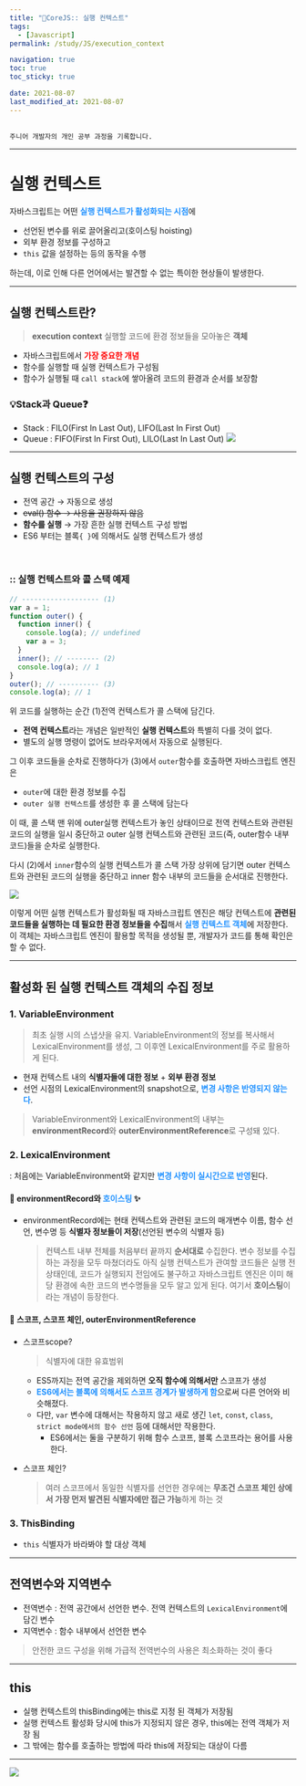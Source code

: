 ```yaml
---
title: "🐯CoreJS:: 실행 컨텍스트"
tags:
  - [Javascript]
permalink: /study/JS/execution_context

navigation: true
toc: true
toc_sticky: true

date: 2021-08-07
last_modified_at: 2021-08-07
---
```


![]()

`주니어 개발자의 개인 공부 과정을 기록합니다.`

---

# 실행 컨텍스트

자바스크립트는 어떤 <span style="color:dodgerblue">**실행 컨텍스트가 활성화되는 시점**</span>에

- 선언된 변수를 위로 끌어올리고(호이스팅 hoisting)
- 외부 환경 정보를 구성하고
- `this` 값을 설정하는 등의 동작을 수행

하는데, 이로 인해 다른 언어에서는 발견할 수 없는 특이한 현상들이 발생한다.

---

## 실행 컨텍스트란?

> **execution context**
> 실행할 코드에 환경 정보들을 모아놓은 **객체**

- 자바스크립트에서 <span style="color:red">**가장 중요한 개념**</span>
- 함수를 실행할 때 실행 컨텍스트가 구성됨
- 함수가 실행될 때 `call stack`에 쌓아올려 코드의 환경과 순서를 보장함

### 💡Stack과 Queue❓

- Stack : FILO(First In Last Out), LIFO(Last In First Out)
- Queue : FIFO(First In First Out), LILO(Last In Last Out)
  ![](https://images.velog.io/images/april_5/post/7b6280e4-447f-4ad7-8f66-11acaa9d5998/image.png)

---

## 실행 컨텍스트의 구성

- 전역 공간 → 자동으로 생성
- ~~eval() 함수 → 사용을 권장하지 않음~~
- **함수를 실행** → 가장 흔한 실행 컨텍스트 구성 방법
- ES6 부터는 블록`{ }`에 의해서도 실행 컨텍스트가 생성

<br />

### :: 실행 컨텍스트와 콜 스택 예제

```js
// ------------------- (1)
var a = 1;
function outer() {
  function inner() {
    console.log(a); // undefined
    var a = 3;
  }
  inner(); // -------- (2)
  console.log(a); // 1
}
outer(); // ---------- (3)
console.log(a); // 1
```

위 코드를 실행하는 순간
(1)전역 컨텍스트가 콜 스택에 담긴다.

- **전역 컨텍스트**라는 개념은 일반적인 **실행 컨텍스트**와 특별히 다를 것이 없다.
- 별도의 실행 명령이 없어도 브라우저에서 자동으로 실행된다.

그 이후 코드들을 순차로 진행하다가
(3)에서 `outer`함수를 호출하면 자바스크립트 엔진은

- `outer`에 대한 환경 정보를 수집
- `outer 실행 컨텍스트`를 생성한 후 콜 스택에 담는다

이 때, 콜 스택 맨 위에 outer실행 컨텍스트가 놓인 상태이므로 전역 컨텍스트와 관련된 코드의 실행을 일시 중단하고 outer 실행 컨텍스트와 관련된 코드(즉, outer함수 내부 코드)들을 순차로 실행한다.

다시 (2)에서 `inner`함수의 실행 컨텍스트가 콜 스택 가장 상위에 담기면 outer 컨텍스트와 관련된 코드의 실행을 중단하고 inner 함수 내부의 코드들을 순서대로 진행한다.

![](https://images.velog.io/images/april_5/post/cf167098-2f0d-4883-ab98-b903e7d7d0f9/image.png)

이렇게 어떤 실행 컨텍스트가 활성화될 때 자바스크립트 엔진은 해당 컨텍스트에 **관련된 코드들을 실행하는 데 필요한 환경 정보들을 수집**해서 <span style="color:dodgerblue">**실행 컨텍스트 객체**</span>에 저장한다.
이 객체는 자바스크립트 엔진이 활용할 목적을 생성될 뿐, 개발자가 코드를 통해 확인은 할 수 없다.

---

## 활성화 된 실행 컨텍스트 객체의 수집 정보

### 1. VariableEnvironment

> 최초 실행 시의 스냅샷을 유지. VariableEnvironment의 정보를 복사해서 LexicalEnvironment를 생성, 그 이후엔 LexicalEnvironment를 주로 활용하게 된다.

- 현재 컨텍스트 내의 **식별자들에 대한 정보** + **외부 환경 정보**
- 선언 시점의 LexicalEnvironment의 snapshot으로, <span style="color:dodgerblue">**변경 사항은 반영되지 않는다**</span>.

> VariableEnvironment와 LexicalEnvironment의 내부는 **environmentRecord**와 **outerEnvironmentReference**로 구성돼 있다.

### 2. LexicalEnvironment

: 처음에는 VariableEnvironment와 같지만 <span style="color:dodgerblue">**변경 사항이 실시간으로 반영**</span>된다.

#### 🚩 environmentRecord와 <span style="color:dodgerblue">**호이스팅**</span> ✨

- environmentRecord에는 현태 컨텍스트와 관련된 코드의 매개변수 이름, 함수 선언, 변수명 등 **식별자 정보들이 저장**(선언된 변수의 식별자 등)
  > 컨텍스트 내부 전체를 처음부터 끝까지 **순서대로** 수집한다.
  > 변수 정보를 수집하는 과정을 모두 마쳤더라도 아직 실행 컨텍스트가 관여할 코드들은 실행 전 상태인데,
  > 코드가 실행되지 전임에도 불구하고 자바스크립트 엔진은 이미 해당 환경에 속한 코드의 변수명들을 모두 알고 있게 된다. 여기서 **호이스팅**이라는 개념이 등장한다.

#### 🚩 스코프, 스코프 체인, outerEnvironmentReference

- 스코프scope?

  > 식별자에 대한 유효범위

  - ES5까지는 전역 공간을 제외하면 **오직 함수에 의해서만** 스코프가 생성
  - <span style="color:dodgerblue">**ES6에서는 블록에 의해서도 스코프 경계가 발생하게 함**</span>으로써 다른 언어와 비슷해졌다.
  - 다만, `var` 변수에 대해서는 작용하지 않고 새로 생긴 `let`, `const`, `class`, `strict mode에서의 함수 선언` 등에 대해서만 작용한다.
    - ES6에서는 둘을 구분하기 위해 함수 스코프, 블록 스코프라는 용어를 사용한다.

- 스코프 체인?
  > 여러 스코프에서 동일한 식별자를 선언한 경우에는 **무조건 스코프 체인 상에서 가장 먼저 발견된 식별자에만 접근 가능**하게 하는 것

### 3. ThisBinding

- `this` 식별자가 바라봐야 할 대상 객체

---

## 전역변수와 지역변수

- 전역변수 : 전역 공간에서 선언한 변수. 전역 컨텍스트의 `LexicalEnvironment`에 담긴 변수
- 지역변수 : 함수 내부에서 선언한 변수

> 안전한 코드 구성을 위해 가급적 전역번수의 사용은 최소화하는 것이 좋다

---

## this

- 실행 컨텍스트의 thisBinding에는 this로 지정 된 객체가 저장됨
- 실행 컨텍스트 활성화 당시에 this가 지정되지 않은 경우, this에는 전역 객체가 저장 됨
- 그 밖에는 함수를 호출하는 방법에 따라 this에 저장되는 대상이 다름

---

![](https://images.velog.io/images/april_5/post/1f2612fe-98c3-48e0-9e51-606c2dfa834a/%E1%84%89%E1%85%B5%E1%86%AF%E1%84%92%E1%85%A2%E1%86%BC%20%E1%84%8F%E1%85%A5%E1%86%AB%E1%84%90%E1%85%A6%E1%86%A8%E1%84%89%E1%85%B3%E1%84%90%E1%85%B3.jpeg)
